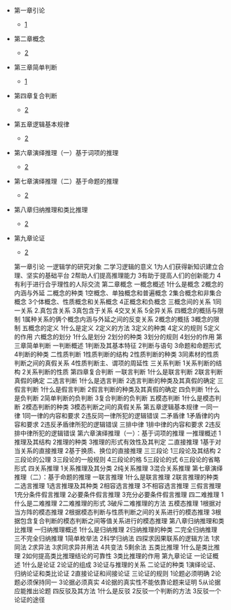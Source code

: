 * 第一章引论
  * [1](pages/Index.md)


* 第二章概念
  * [2](pages/Index.md)


* 第三章简单判断
  * [1](pages/Index.md)


* 第四章复合判断
  * [2](pages/Index.md)


* 第五章逻辑基本规律
  * [2](pages/Index.md)



* 第六章演绎推理（一）基于词项的推理
  * [2](pages/Index.md)



* 第七章演绎推理（二）基于命题的推理
  * [2](pages/Index.md)



* 第八章归纳推理和类比推理
  * [2](pages/Index.md)


* 第九章论证
  * [2](pages/Index.md)




  第一章引论
	一逻辑学的研究对象
	二学习逻辑的意义
		1为人们获得新知识建立合理、坚实的基础平台
		2帮助人们提高推理能力
		3有助于提高人们的创新能力
		4有利于进行合乎理性的人际交流
第二章概念
	一概念概述
		1什么是概念
		2概念的内涵与外延
	二概念的种类
		1空概念、单独概念和普遍概念
		2集合概念和非集合概念
		3个体概念、性质概念和关系概念
		4正概念和负概念
	三概念间的关系
		1同一关系
		2.真包含关系
		3真包含于关系
		4交叉关系
		5全异关系
	四概念的概括与限制
		1属种关系的俩个概念内涵与外延之间的反变关系
		2概念的概括
		3概念的限制
	五概念的定义
		1什么是定义
		2定义的方法
		3定义的种类
		4定义的规则
		5定义的作用
	六概念的划分
		1什么是划分
		2划分的种类
		3划分的规则
		4划分的作用
第三章简单判断
	一判断概述
		1判断及其基本特征
		2判断与语句
		3命题和命题形式
		4判断的种类
	二性质判断
		1性质判断的结构
		2性质判断的种类
		3同素材的性质判断之间的真假关系
		4性质判断主、谓项的周延性
	三关系判断
		1关系判断的结构
		2关系判断的性质
第四章复合判断
	一联言判断
		1什么是联言判断
		2联言判断真假的确定
	二选言判断
		1什么是选言判断
		2选言判断的种类及其真假的确定
	三假言判断
		1什么是假言判断
		2假言判断的种类及其真假的确定
	四负判断
		1什么是负判断
		2简单判断的负判断
		3复合判断的负判断
	五模态判断
		1什么是模态判断
		2模态判断的种类
		3模态判断之间的真假关系
第五章逻辑基本规律
	一同一律
		1同一律的内容和要求
		2违反同一律所犯的逻辑错误
	二矛盾律
		1矛盾律的内容和要求
		2违反矛盾律所犯的逻辑错误
	三排中律
		1排中律的内容和要求
		2违反排中律所犯的逻辑错误
第六章演绎推理（一）：基于词项的推理
	一推理概述
		1推理及其结构
		2推理的种类
		3推理的形式有效性及其判定
	二直接推理
		1基于对当关系的直接推理
		2基于换质、换位的直接推理
	三三段论
		1三段论及其结构
		2三段论的公理
		3三段论的一般规则
		4三段论的格
		5三段论的式
		6三段论的省略形式
	四关系推理
		1关系推理及其分类
		2纯关系推理
		3混合关系推理
第七章演绎推理（二）：基于命题的推理
	一联言推理
		1什么是联言推理
		2联言推理的种类
	二选言推理
		1选言推理及其种类
		2相容选言推理
		3不相容选言推理
	三假言推理
		1充分条件假言推理
		2必要条件假言推理
		3充分必要条件假言推理
	四二难推理
		1什么是二难推理
		2二难推理的形式
		3破斥二难推理的方法
	五模态推理
		1根据对当方阵的模态推理
		2根据模态判断与性质判断之间的关系进行的模态推理
		3根据包含复合判断的模态判断之间等值关系进行的模态推理
第八章归纳推理和类比推理
	一归纳推理概述
		1什么是归纳推理
		2归纳推理的种类
	二完全归纳推理
	三不完全归纳推理
		1简单枚举法
		2科学归纳法
	四探求因果联系的逻辑方法
		1求同法
		2求异法
		3求同求异并用法
		4共变法
		5剩余法
	五类比推理
		1什么是类比推理
		2如何提高类比推理结论的可靠性
		3类比推理的作用
第九章论证
	一论证概述
		1什么是论证
		2论证的组成
		3论证与推理的关系
	二论证的种类
		1演绎论证、归纳论证和类比论证
		2直接论证和间接论证
	三论证的规则
		1论题必须明确
		2论题必须保持同一
		3论据必须真实
		4论据的真实性不能依靠论题来证明
		5从论据应能推出论题
	四反驳及其方法
		1什么是反驳
		2反驳一个判断的方法
		3反驳一个论证的途径